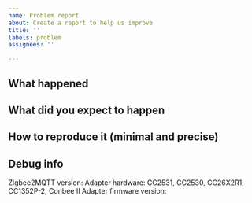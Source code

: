 ```yaml
---
name: Problem report
about: Create a report to help us improve
title: ''
labels: problem
assignees: ''

---
```


<!--
Before submitting an issue make sure you've searched for a similar issue and read the documentation: https://www.zigbee2mqtt.io/.

Rules (don't ignore these, your issue will be closed without further notice):
- English only
- Make sure you are on the latest Zigbee2MQTT version
- Provide a clear description of the problem
- DON'T copy logs directly here, post a link to https://hastebin.com/ or https://pastebin.com/.
- Make sure you are running the latest firmware https://github.com/koenkk/z-stack-firmware.

Did you read the FAQ?
- https://www.zigbee2mqtt.io/information/FAQ.html

Zigbee2MQTT fails to start?
- https://www.zigbee2mqtt.io/information/FAQ.html#help-zigbee2mqtt-fails-to-start

Having issues when using a CC2531?
- Make sure the CC2531 is connected through a USB extension cable
- Try the source routing firmware: https://github.com/Koenkk/Z-Stack-firmware/tree/master/coordinator/Z-Stack_Home_1.2/bin/source_routing
- With larger networks (30/40+) devices, your CC2531 might not be powerful enough. This will cause weird issues, in this case it's advised to use a more powerful adapter: https://www.zigbee2mqtt.io/information/supported_adapters.html#texas-instruments-cc26x2r1

Unsupported device?
- https://www.zigbee2mqtt.io/how_tos/how_to_support_new_devices.html

Device does not pair or interview fails?
- https://www.zigbee2mqtt.io/information/FAQ.html#why-does-my-device-not-or-fail-to-pair

Bug report?
- If applicable, provide steps how to reproduce the problem.
- Provide the herdsman debug logging: https://www.zigbee2mqtt.io/information/debug.html#zigbee-herdsman-debug-logging

-->

<!--Start your bug report below this line-->

## What happened

## What did you expect to happen

## How to reproduce it (minimal and precise)

## Debug info
Zigbee2MQTT version:
Adapter hardware: CC2531, CC2530, CC26X2R1, CC1352P-2, Conbee II
Adapter firmware version:

